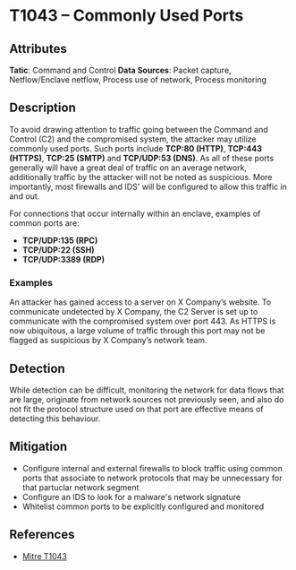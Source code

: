 ﻿# T1043 – Commonly Used Ports 

## Attributes
**Tatic**: Command and Control
**Data Sources**: Packet capture, Netflow/Enclave netflow, Process use of network, Process monitoring

## Description
To avoid drawing attention to traffic going between the Command and Control (C2) and the compromised system, the attacker may utilize commonly used ports. Such ports include **TCP:80 (HTTP)**,  **TCP:443 (HTTPS)**, **TCP:25 (SMTP)** and **TCP/UDP:53 (DNS)**. As all of these ports generally will have a great deal of traffic on an average network, additionally traffic by the attacker will not be noted as suspicious. More importantly, most firewalls and IDS' will be configured to allow this traffic in and out. 

For connections that occur internally within an enclave, examples of common ports are: 
- **TCP/UDP:135 (RPC)**
- **TCP/UDP:22 (SSH)**
- **TCP/UDP:3389 (RDP)**

### Examples
An attacker has gained access to a server on X Company’s website. To communicate undetected by X Company, the C2 Server is set up to communicate with the compromised system over port 443. As HTTPS is now ubiquitous, a large volume of traffic through this port may not be flagged as suspicious by X Company’s network team. 

## Detection
While detection can be difficult, monitoring the network for data flows that are large, originate from network sources not previously seen, and also do not fit the protocol structure used on that port are effective means of detecting this behaviour. 

## Mitigation
- Configure internal and external firewalls to block traffic using common ports that associate to network protocols that may be unnecessary for that partuclar network segment
- Configure an IDS to look for a malware's network signature
- Whitelist common ports to be explicitly configured and monitored

## References
-	[Mitre T1043]( https://attack.mitre.org/techniques/T1043/)
